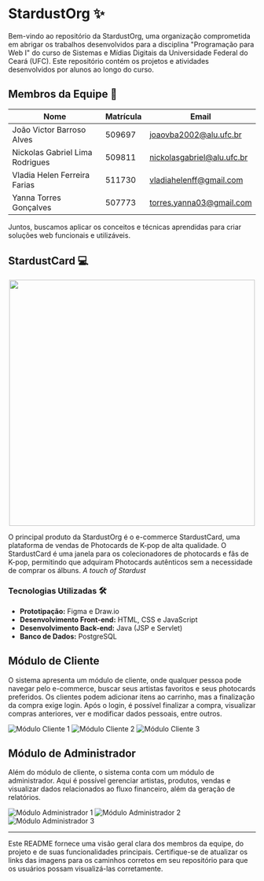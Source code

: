 # StardustOrg :sparkles:

Bem-vindo ao repositório da StardustOrg, uma organização comprometida em abrigar os trabalhos desenvolvidos para a disciplina "Programação para Web I" do curso de Sistemas e Mídias Digitais da Universidade Federal do Ceará (UFC). Este repositório contém os projetos e atividades desenvolvidos por alunos ao longo do curso.

## Membros da Equipe :busts_in_silhouette:

| Nome                           | Matrícula | Email                       |
|-------------------------------|-----------|-----------------------------|
| João Victor Barroso Alves     | 509697    | joaovba2002@alu.ufc.br      |
| Nickolas Gabriel Lima Rodrigues| 509811    | nickolasgabriel@alu.ufc.br  |
| Vladia Helen Ferreira Farias  | 511730    | vladiahelenff@gmail.com     |
| Yanna Torres Gonçalves        | 507773    | torres.yanna03@gmail.com    |

Juntos, buscamos aplicar os conceitos e técnicas aprendidas para criar soluções web funcionais e utilizáveis.

## StardustCard :computer:
<div align="center">
   <img src="https://github.com/StardustOrg/StardustCard-Ecommerce/assets/86852231/9adb808c-84e3-4dc2-888e-a08bee3b994c" width="500">
</div>

O principal produto da StardustOrg é o e-commerce StardustCard, uma plataforma de vendas de Photocards de K-pop de alta qualidade. O StardustCard é uma janela para os colecionadores de photocards e fãs de K-pop, permitindo que adquiram Photocards autênticos sem a necessidade de comprar os álbuns.
*A touch of Stardust*

### Tecnologias Utilizadas 🛠️

- **Prototipação:** Figma e Draw.io
- **Desenvolvimento Front-end:** HTML, CSS e JavaScript
- **Desenvolvimento Back-end:** Java (JSP e Servlet)
- **Banco de Dados:** PostgreSQL

## Módulo de Cliente

O sistema apresenta um módulo de cliente, onde qualquer pessoa pode navegar pelo e-commerce, buscar seus artistas favoritos e seus photocards preferidos. Os clientes podem adicionar itens ao carrinho, mas a finalização da compra exige login. Após o login, é possível finalizar a compra, visualizar compras anteriores, ver e modificar dados pessoais, entre outros.

![Módulo Cliente 1](https://github.com/StardustOrg/StardustCard-Ecommerce/assets/86852231/cd5a1ad3-75e3-43af-8f11-e012114b42b3)
![Módulo Cliente 2](https://github.com/StardustOrg/StardustCard-Ecommerce/assets/86852231/b0c390ee-ff3b-49dc-a5bf-8146f23a650d)
![Módulo Cliente 3](https://github.com/StardustOrg/StardustCard-Ecommerce/assets/86852231/60448f43-a351-4379-97e4-e9d6c965084f)

## Módulo de Administrador

Além do módulo de cliente, o sistema conta com um módulo de administrador. Aqui é possível gerenciar artistas, produtos, vendas e visualizar dados relacionados ao fluxo financeiro, além da geração de relatórios.

![Módulo Administrador 1](https://github.com/StardustOrg/StardustCard-Ecommerce/assets/86852231/afae625f-bc28-4722-bd34-fedaf292c361)
![Módulo Administrador 2](https://github.com/StardustOrg/StardustCard-Ecommerce/assets/86852231/89cdfada-a9a2-45ab-8875-3df0f7e9cdfb)
![Módulo Administrador 3](https://github.com/StardustOrg/StardustCard-Ecommerce/assets/86852231/6945355d-11c5-4c53-8579-d89385c0e192)

---

Este README fornece uma visão geral clara dos membros da equipe, do projeto e de suas funcionalidades principais. Certifique-se de atualizar os links das imagens para os caminhos corretos em seu repositório para que os usuários possam visualizá-las corretamente.
